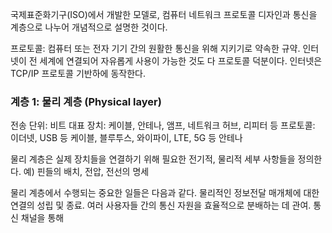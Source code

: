 국제표준화기구(ISO)에서 개발한 모델로, 컴퓨터 네트워크 프로토콜 디자인과 통신을 계층으로 나누어 개념적으로 설명한 것이다.

프로토콜: 컴퓨터 또는 전자 기기 간의 원활한 통신을 위해 지키기로 약속한 규약.
		 인터넷이 전 세계에 연결되어 자유롭게 사용이 가능한 것도 다 프로토콜 덕분이다.
		 인터넷은 TCP/IP 프로토콜 기반하에 동작한다.

### 계층 1: 물리 계층 (Physical layer)
전송 단위: 비트
대표 장치: 케이블, 안테나, 앰프, 네트워크 허브, 리피터 등
프로토콜: 이더넷, USB 등 케이블, 블루투스, 와이파이, LTE, 5G 등 안테나

물리 계층은 실제 장치들을 연결하기 위해 필요한 전기적, 물리적 세부 사항들을 정의한다.
예) 핀들의 배치, 전압, 전선의 명세 

물리 계층에서 수행되는 중요한 일들은 다음과 같다.
물리적인 정보전달 매개체에 대한 연결의 성립 및 종료.
여러 사용자들 간의 통신 자원을 효율적으로 분배하는 데 관여.
통신 채널을 통해 

